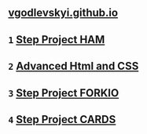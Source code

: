 ## [vgodlevskyi.github.io](https://vgodlevskyi.github.io)
## `1` [Step Project HAM](https://vgodlevskyi.github.io/StepProject_HAM)
## `2` [Advanced Html and CSS](https://vgodlevskyi.github.io/Advanced_Html_and_CSS)
## `3` [Step Project FORKIO](https://vgodlevskyi.github.io/StepProject_Forkio)
## `4` [Step Project CARDS](https://vgodlevskyi.github.io/StepProject_Cards)

